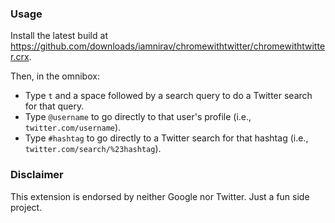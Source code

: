 ### Usage

Install the latest build at <https://github.com/downloads/iamnirav/chromewithtwitter/chromewithtwitter.crx>.

Then, in the omnibox:

- Type `t` and a space followed by a search query to do a Twitter search for that query.
- Type `@username` to go directly to that user's profile (i.e., `twitter.com/username`).
- Type `#hashtag` to go directly to a Twitter search for that hashtag (i.e., `twitter.com/search/%23hashtag`).

### Disclaimer

This extension is endorsed by neither Google nor Twitter. Just a fun side project.